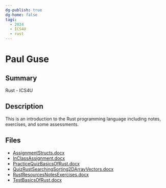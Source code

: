 ```yaml
---
dg-publish: true
dg-home: false
tags:
  - 2024
  - ICS4U
  - rust
---
```


# Paul Guse

## Summary

Rust - ICS4U

## Description

This is an introduction to the Rust programming language including notes, exercises, and some assessments.

## Files

*   [AssignmentStructs.docx](resources/Paul_Guse/AssignmentStructs.docx)
*   [InClassAssignment.docx](resources/Paul_Guse/InClassAssignment.docx)
*   [PracticeQuizBasicsOfRust.docx](resources/Paul_Guse/PracticeQuizBasicsOfRust.docx)
*   [QuizRustSearchingSorting2DArrayVectors.docx](resources/Paul_Guse/QuizRustSearchingSorting2DArrayVectors.docx)
*   [RustResourcesNotesExercises.docx](resources/Paul_Guse/RustResourcesNotesExercises.docx)
*   [TestBasicsOfRust.docx](resources/Paul_Guse/TestBasicsOfRust.docx)
